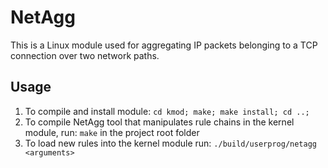 NetAgg
======
This is a Linux module used for aggregating IP packets belonging to a TCP connection over two network paths.

Usage
-----
1. To compile and install module: `cd kmod; make; make install; cd ..;`
2. To compile NetAgg tool that manipulates rule chains in the kernel module, run: `make` in the project root folder
3. To load new rules into the kernel module run: `./build/userprog/netagg <arguments>`
